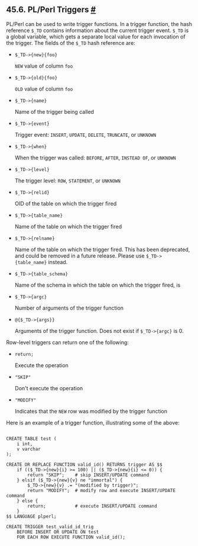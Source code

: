 ## 45.6. PL/Perl Triggers [#](#PLPERL-TRIGGERS)

PL/Perl can be used to write trigger functions. In a trigger function, the hash reference `$_TD` contains information about the current trigger event. `$_TD` is a global variable, which gets a separate local value for each invocation of the trigger. The fields of the `$_TD` hash reference are:

* `$_TD->{new}{foo}`

    `NEW` value of column `foo`

* `$_TD->{old}{foo}`

    `OLD` value of column `foo`

* `$_TD->{name}`

    Name of the trigger being called

* `$_TD->{event}`

    Trigger event: `INSERT`, `UPDATE`, `DELETE`, `TRUNCATE`, or `UNKNOWN`

* `$_TD->{when}`

    When the trigger was called: `BEFORE`, `AFTER`, `INSTEAD OF`, or `UNKNOWN`

* `$_TD->{level}`

    The trigger level: `ROW`, `STATEMENT`, or `UNKNOWN`

* `$_TD->{relid}`

    OID of the table on which the trigger fired

* `$_TD->{table_name}`

    Name of the table on which the trigger fired

* `$_TD->{relname}`

    Name of the table on which the trigger fired. This has been deprecated, and could be removed in a future release. Please use `$_TD->{table_name}` instead.

* `$_TD->{table_schema}`

    Name of the schema in which the table on which the trigger fired, is

* `$_TD->{argc}`

    Number of arguments of the trigger function

* `@{$_TD->{args}}`

    Arguments of the trigger function. Does not exist if `$_TD->{argc}` is 0.

Row-level triggers can return one of the following:

* `return;`

    Execute the operation

* `"SKIP"`

    Don't execute the operation

* `"MODIFY"`

    Indicates that the `NEW` row was modified by the trigger function

Here is an example of a trigger function, illustrating some of the above:

```

CREATE TABLE test (
    i int,
    v varchar
);

CREATE OR REPLACE FUNCTION valid_id() RETURNS trigger AS $$
    if (($_TD->{new}{i} >= 100) || ($_TD->{new}{i} <= 0)) {
        return "SKIP";    # skip INSERT/UPDATE command
    } elsif ($_TD->{new}{v} ne "immortal") {
        $_TD->{new}{v} .= "(modified by trigger)";
        return "MODIFY";  # modify row and execute INSERT/UPDATE command
    } else {
        return;           # execute INSERT/UPDATE command
    }
$$ LANGUAGE plperl;

CREATE TRIGGER test_valid_id_trig
    BEFORE INSERT OR UPDATE ON test
    FOR EACH ROW EXECUTE FUNCTION valid_id();
```